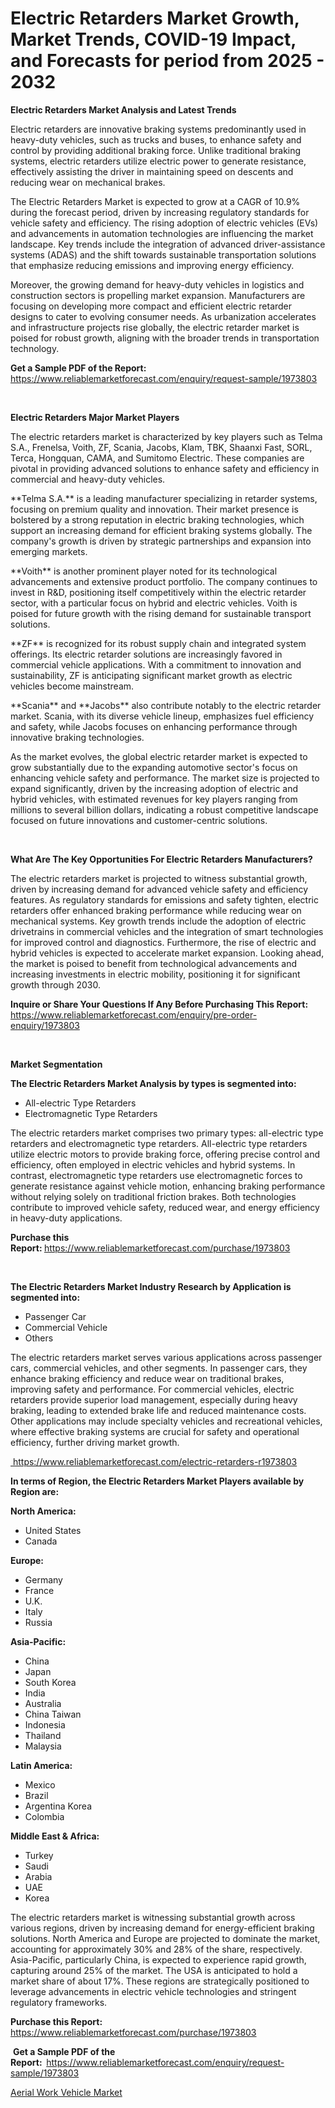 <p><h1>Electric Retarders Market Growth, Market Trends, COVID-19 Impact, and Forecasts for period from 2025 - 2032</h1></p><p><strong>Electric Retarders Market Analysis and Latest Trends</strong></p>
<p><p>Electric retarders are innovative braking systems predominantly used in heavy-duty vehicles, such as trucks and buses, to enhance safety and control by providing additional braking force. Unlike traditional braking systems, electric retarders utilize electric power to generate resistance, effectively assisting the driver in maintaining speed on descents and reducing wear on mechanical brakes.</p><p>The Electric Retarders Market is expected to grow at a CAGR of 10.9% during the forecast period, driven by increasing regulatory standards for vehicle safety and efficiency. The rising adoption of electric vehicles (EVs) and advancements in automation technologies are influencing the market landscape. Key trends include the integration of advanced driver-assistance systems (ADAS) and the shift towards sustainable transportation solutions that emphasize reducing emissions and improving energy efficiency.</p><p>Moreover, the growing demand for heavy-duty vehicles in logistics and construction sectors is propelling market expansion. Manufacturers are focusing on developing more compact and efficient electric retarder designs to cater to evolving consumer needs. As urbanization accelerates and infrastructure projects rise globally, the electric retarder market is poised for robust growth, aligning with the broader trends in transportation technology.</p></p>
<p><strong>Get a Sample PDF of the Report:&nbsp;</strong> <a href="https://www.reliablemarketforecast.com/enquiry/request-sample/1973803?utm_campaign=3225&utm_medium=2&utm_source=Github&utm_content=ia&utm_term=11042025&utm_id=electric-retarders">https://www.reliablemarketforecast.com/enquiry/request-sample/1973803</a></p>
<p>&nbsp;</p>
<p><strong>Electric Retarders Major Market Players</strong></p>
<p><p>The electric retarders market is characterized by key players such as Telma S.A., Frenelsa, Voith, ZF, Scania, Jacobs, Klam, TBK, Shaanxi Fast, SORL, Terca, Hongquan, CAMA, and Sumitomo Electric. These companies are pivotal in providing advanced solutions to enhance safety and efficiency in commercial and heavy-duty vehicles.</p><p>**Telma S.A.** is a leading manufacturer specializing in retarder systems, focusing on premium quality and innovation. Their market presence is bolstered by a strong reputation in electric braking technologies, which support an increasing demand for efficient braking systems globally. The company's growth is driven by strategic partnerships and expansion into emerging markets.</p><p>**Voith** is another prominent player noted for its technological advancements and extensive product portfolio. The company continues to invest in R&D, positioning itself competitively within the electric retarder sector, with a particular focus on hybrid and electric vehicles. Voith is poised for future growth with the rising demand for sustainable transport solutions.</p><p>**ZF** is recognized for its robust supply chain and integrated system offerings. Its electric retarder solutions are increasingly favored in commercial vehicle applications. With a commitment to innovation and sustainability, ZF is anticipating significant market growth as electric vehicles become mainstream.</p><p>**Scania** and **Jacobs** also contribute notably to the electric retarder market. Scania, with its diverse vehicle lineup, emphasizes fuel efficiency and safety, while Jacobs focuses on enhancing performance through innovative braking technologies.</p><p>As the market evolves, the global electric retarder market is expected to grow substantially due to the expanding automotive sector's focus on enhancing vehicle safety and performance. The market size is projected to expand significantly, driven by the increasing adoption of electric and hybrid vehicles, with estimated revenues for key players ranging from millions to several billion dollars, indicating a robust competitive landscape focused on future innovations and customer-centric solutions.</p></p>
<p>&nbsp;</p>
<p><strong>What Are The Key Opportunities For Electric Retarders Manufacturers?</strong></p>
<p><p>The electric retarders market is projected to witness substantial growth, driven by increasing demand for advanced vehicle safety and efficiency features. As regulatory standards for emissions and safety tighten, electric retarders offer enhanced braking performance while reducing wear on mechanical systems. Key growth trends include the adoption of electric drivetrains in commercial vehicles and the integration of smart technologies for improved control and diagnostics. Furthermore, the rise of electric and hybrid vehicles is expected to accelerate market expansion. Looking ahead, the market is poised to benefit from technological advancements and increasing investments in electric mobility, positioning it for significant growth through 2030.</p></p>
<p><strong>Inquire or Share Your Questions If Any Before Purchasing This Report:</strong> <a href="https://www.reliablemarketforecast.com/enquiry/pre-order-enquiry/1973803?utm_campaign=3225&utm_medium=2&utm_source=Github&utm_content=ia&utm_term=11042025&utm_id=electric-retarders">https://www.reliablemarketforecast.com/enquiry/pre-order-enquiry/1973803</a></p>
<p>&nbsp;</p>
<p><strong>Market Segmentation</strong></p>
<p><strong>The Electric Retarders Market Analysis by types is segmented into:</strong></p>
<p><ul><li>All-electric Type Retarders</li><li>Electromagnetic Type Retarders</li></ul></p>
<p><p>The electric retarders market comprises two primary types: all-electric type retarders and electromagnetic type retarders. All-electric type retarders utilize electric motors to provide braking force, offering precise control and efficiency, often employed in electric vehicles and hybrid systems. In contrast, electromagnetic type retarders use electromagnetic forces to generate resistance against vehicle motion, enhancing braking performance without relying solely on traditional friction brakes. Both technologies contribute to improved vehicle safety, reduced wear, and energy efficiency in heavy-duty applications.</p></p>
<p><strong>Purchase this Report:&nbsp;</strong><a href="https://www.reliablemarketforecast.com/purchase/1973803?utm_campaign=3225&utm_medium=2&utm_source=Github&utm_content=ia&utm_term=11042025&utm_id=electric-retarders">https://www.reliablemarketforecast.com/purchase/1973803</a></p>
<p>&nbsp;</p>
<p><strong>The Electric Retarders Market Industry Research by Application is segmented into:</strong></p>
<p><ul><li>Passenger Car</li><li>Commercial Vehicle</li><li>Others</li></ul></p>
<p><p>The electric retarders market serves various applications across passenger cars, commercial vehicles, and other segments. In passenger cars, they enhance braking efficiency and reduce wear on traditional brakes, improving safety and performance. For commercial vehicles, electric retarders provide superior load management, especially during heavy braking, leading to extended brake life and reduced maintenance costs. Other applications may include specialty vehicles and recreational vehicles, where effective braking systems are crucial for safety and operational efficiency, further driving market growth.</p></p>
<p><a href="https://www.reliablemarketforecast.com/electric-retarders-r1973803?utm_campaign=3225&utm_medium=2&utm_source=Github&utm_content=ia&utm_term=11042025&utm_id=electric-retarders">&nbsp;https://www.reliablemarketforecast.com/electric-retarders-r1973803</a></p>
<p><strong>In terms of Region, the Electric Retarders Market Players available by Region are:</strong></p>
<p>
    <p> <strong> North America: </strong>
        <ul>
            <li>United States</li>
            <li>Canada</li>
        </ul>
        </p> 
    <p> <strong> Europe: </strong>
        <ul>
            <li>Germany</li>
            <li>France</li>
            <li>U.K.</li>
            <li>Italy</li>
            <li>Russia</li>
        </ul>
        </p> 
    <p> <strong> Asia-Pacific: </strong>
        <ul>
            <li>China</li>
            <li>Japan</li>
            <li>South Korea</li>
            <li>India</li>
            <li>Australia</li>
            <li>China Taiwan</li>
            <li>Indonesia</li>
            <li>Thailand</li>
            <li>Malaysia</li>
        </ul>
        </p> 
    <p> <strong> Latin America: </strong>
        <ul>
            <li>Mexico</li>
            <li>Brazil</li>
            <li>Argentina Korea</li>
            <li>Colombia</li>
        </ul>
        </p> 
    <p> <strong> Middle East & Africa: </strong>
        <ul>
            <li>Turkey</li>
            <li>Saudi</li>
            <li>Arabia</li>
            <li>UAE</li>
            <li>Korea</li>
        </ul>
    </p>
    </p>
<p><p>The electric retarders market is witnessing substantial growth across various regions, driven by increasing demand for energy-efficient braking solutions. North America and Europe are projected to dominate the market, accounting for approximately 30% and 28% of the share, respectively. Asia-Pacific, particularly China, is expected to experience rapid growth, capturing around 25% of the market. The USA is anticipated to hold a market share of about 17%. These regions are strategically positioned to leverage advancements in electric vehicle technologies and stringent regulatory frameworks.</p></p>
<p><strong>Purchase this Report: </strong><a href="https://www.reliablemarketforecast.com/purchase/1973803?utm_campaign=3225&utm_medium=2&utm_source=Github&utm_content=ia&utm_term=11042025&utm_id=electric-retarders">https://www.reliablemarketforecast.com/purchase/1973803</a></p>
<p>&nbsp;<strong>Get a Sample PDF of the Report:&nbsp;&nbsp;</strong><a href="https://www.reliablemarketforecast.com/enquiry/request-sample/1973803?utm_campaign=3225&utm_medium=2&utm_source=Github&utm_content=ia&utm_term=11042025&utm_id=electric-retarders">https://www.reliablemarketforecast.com/enquiry/request-sample/1973803</a></p>
<p><strong></strong></p>
<p><p><a href="https://github.com/dukawashviro/Market-Research-Report-List-1/blob/main/aerial-work-vehicle-market.md?utm_campaign=3225&utm_medium=2&utm_source=Github&utm_content=ia&utm_term=11042025&utm_id=electric-retarders">Aerial Work Vehicle Market</a></p></p>